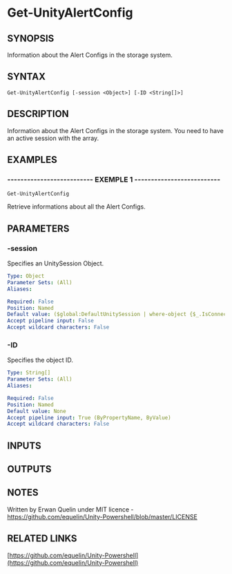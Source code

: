 # Get-UnityAlertConfig

## SYNOPSIS
Information about the Alert Configs in the storage system.

## SYNTAX

```
Get-UnityAlertConfig [-session <Object>] [-ID <String[]>]
```

## DESCRIPTION
Information about the Alert Configs in the storage system.
You need to have an active session with the array.

## EXAMPLES

### -------------------------- EXEMPLE 1 --------------------------
```
Get-UnityAlertConfig
```

Retrieve informations about all the Alert Configs.

## PARAMETERS

### -session
Specifies an UnitySession Object.

```yaml
Type: Object
Parameter Sets: (All)
Aliases: 

Required: False
Position: Named
Default value: ($global:DefaultUnitySession | where-object {$_.IsConnected -eq $true})
Accept pipeline input: False
Accept wildcard characters: False
```

### -ID
Specifies the object ID.

```yaml
Type: String[]
Parameter Sets: (All)
Aliases: 

Required: False
Position: Named
Default value: None
Accept pipeline input: True (ByPropertyName, ByValue)
Accept wildcard characters: False
```

## INPUTS

## OUTPUTS

## NOTES
Written by Erwan Quelin under MIT licence - https://github.com/equelin/Unity-Powershell/blob/master/LICENSE

## RELATED LINKS

[https://github.com/equelin/Unity-Powershell](https://github.com/equelin/Unity-Powershell)


